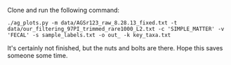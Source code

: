 Clone and run the following command:     
    
    ./ag_plots.py -m data/AGSr123_raw_8.28.13_fixed.txt -t data/our_filtering_97PI_trimmed_rare1000_L2.txt -c 'SIMPLE_MATTER' -v 'FECAL' -s sample_labels.txt -o out_ -k key_taxa.txt
    
It's certainly not finished, but the nuts and bolts are there.  Hope this saves someone some time.
